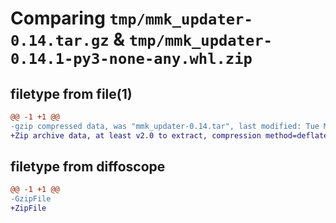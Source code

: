 # Comparing `tmp/mmk_updater-0.14.tar.gz` & `tmp/mmk_updater-0.14.1-py3-none-any.whl.zip`

## filetype from file(1)

```diff
@@ -1 +1 @@
-gzip compressed data, was "mmk_updater-0.14.tar", last modified: Tue May  9 06:35:45 2023, max compression
+Zip archive data, at least v2.0 to extract, compression method=deflate
```

## filetype from diffoscope

```diff
@@ -1 +1 @@
-GzipFile
+ZipFile
```

